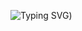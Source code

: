 ![Typing SVG](https://readme-typing-svg.demolab.com?font=Fira+Code&weight=500&size=24&pause=1000&color=F70000&center=true&vCenter=true&width=500&lines=Hi+there+👋;I'm+Mahdi+Jazini!;Good+to+see+you+:+))
